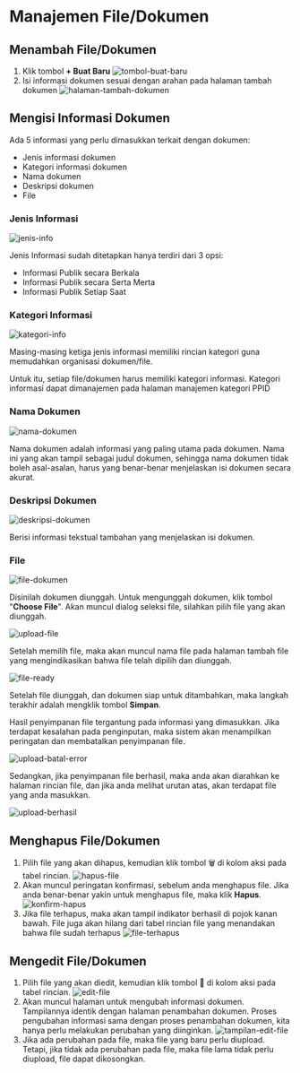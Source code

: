 # Manajemen File/Dokumen

## Menambah File/Dokumen

1. Klik tombol **+ Buat Baru**
![tombol-buat-baru](../assets/Screenshot%202021-10-12%20141019.png)
2. Isi informasi dokumen sesuai dengan arahan pada halaman tambah dokumen
![halaman-tambah-dokumen](../assets/Screenshot%202021-10-12%20141255.png)

## Mengisi Informasi Dokumen

Ada 5 informasi yang perlu dimasukkan terkait dengan dokumen:
- Jenis informasi dokumen
- Kategori informasi dokumen
- Nama dokumen
- Deskripsi dokumen
- File

### Jenis Informasi

![jenis-info](../assets/Screenshot%202021-10-12%20141255-1.png)

Jenis Informasi sudah ditetapkan hanya terdiri dari 3 opsi:
- Informasi Publik secara Berkala
- Informasi Publik secara Serta Merta
- Informasi Publik Setiap Saat

### Kategori Informasi

![kategori-info](../assets/Screenshot%202021-10-12%20141255-2.png)

Masing-masing ketiga jenis informasi memiliki rincian kategori guna memudahkan organisasi dokumen/file.

Untuk itu, setiap file/dokumen harus memiliki kategori informasi. Kategori informasi dapat dimanajemen pada halaman manajemen kategori PPID

### Nama Dokumen

![nama-dokumen](../assets/Screenshot%202021-10-12%20141255-3.png)

Nama dokumen adalah informasi yang paling utama pada dokumen. Nama ini yang akan tampil sebagai judul dokumen, sehingga nama dokumen tidak boleh asal-asalan, harus yang benar-benar menjelaskan isi dokumen secara akurat.

### Deskripsi Dokumen

![deskripsi-dokumen](../assets/Screenshot%202021-10-12%20141255-4.png)

Berisi informasi tekstual tambahan yang menjelaskan isi dokumen.

### File

![file-dokumen](../assets/Screenshot%202021-10-12%20141255-5.png)

Disinilah dokumen diunggah. Untuk mengunggah dokumen, klik tombol "**Choose File**". Akan muncul dialog seleksi file, silahkan pilih file yang akan diunggah.

![upload-file](../assets/Screenshot%202021-10-12%20143315.png)

Setelah memilih file, maka akan muncul nama file pada halaman tambah file yang mengindikasikan bahwa file telah dipilih dan diunggah.

![file-ready](../assets/Screenshot%202021-10-12%20143514.png)

Setelah file diunggah, dan dokumen siap untuk ditambahkan, maka langkah terakhir adalah mengklik tombol **Simpan**. 

Hasil penyimpanan file tergantung pada informasi yang dimasukkan. Jika terdapat kesalahan pada penginputan, maka sistem akan menampilkan peringatan dan membatalkan penyimpanan file.

![upload-batal-error](../assets/Screenshot%202021-10-12%20144446.png)

Sedangkan, jika penyimpanan file berhasil, maka anda akan diarahkan ke halaman rincian file, dan jika anda melihat urutan atas, akan terdapat file yang anda masukkan.

![upload-berhasil](../assets/Screenshot%202021-10-12%20144840.png)

## Menghapus File/Dokumen

1. Pilih file yang akan dihapus, kemudian klik tombol 🗑️ di kolom aksi pada tabel rincian.
![hapus-file](../assets/Screenshot%202021-10-12%20145033.png)
2. Akan muncul peringatan konfirmasi, sebelum anda menghapus file. Jika anda benar-benar yakin untuk menghapus file, maka klik **Hapus**.
![konfirm-hapus](../assets/Screenshot%202021-10-12%20145656.png)
3. Jika file terhapus, maka akan tampil indikator berhasil di pojok kanan bawah. File juga akan hilang dari tabel rincian file yang menandakan bahwa file sudah terhapus
![file-terhapus](../assets/Screenshot%202021-10-12%20150000.png)

## Mengedit File/Dokumen

1. Pilih file yang akan diedit, kemudian klik tombol 📝 di kolom aksi pada tabel rincian.
![edit-file](../assets/Screenshot%202021-10-12%20152650.png)
2. Akan muncul halaman untuk mengubah informasi dokumen. Tampilannya identik dengan halaman penambahan dokumen. Proses pengubahan informasi sama dengan proses penambahan dokumen, kita hanya perlu melakukan perubahan yang diinginkan.
![tampilan-edit-file](../assets/Screenshot%202021-10-12%20152858.png)
3. Jika ada perubahan pada file, maka file yang baru perlu diupload. Tetapi, jika tidak ada perubahan pada file, maka file lama tidak perlu diupload, file dapat dikosongkan.